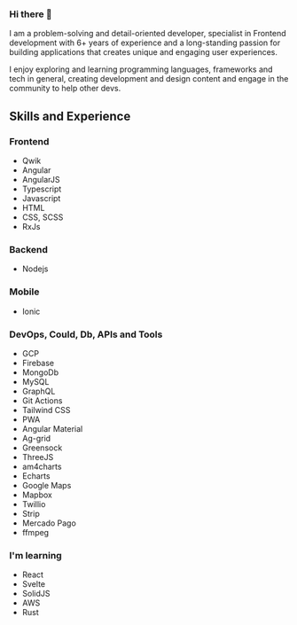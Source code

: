 ### Hi there 👋

I am a problem-solving and detail-oriented developer, specialist in Frontend development with 6+ years of experience and a long-standing passion for building applications that creates unique and engaging user experiences.

I enjoy exploring and learning programming languages, frameworks and tech in general, creating development and design content and engage in the community to help other devs.

## Skills and Experience
### Frontend
* Qwik
* Angular
* AngularJS
* Typescript
* Javascript
* HTML
* CSS, SCSS
* RxJs
### Backend
* Nodejs
### Mobile
* Ionic
### DevOps, Could, Db, APIs and Tools
* GCP
* Firebase
* MongoDb
* MySQL
* GraphQL
* Git Actions
* Tailwind CSS
* PWA
* Angular Material
* Ag-grid
* Greensock
* ThreeJS
* am4charts 
* Echarts 
* Google Maps
* Mapbox
* Twillio
* Strip
* Mercado Pago
* ffmpeg

### I'm learning
* React
* Svelte
* SolidJS
* AWS
* Rust
